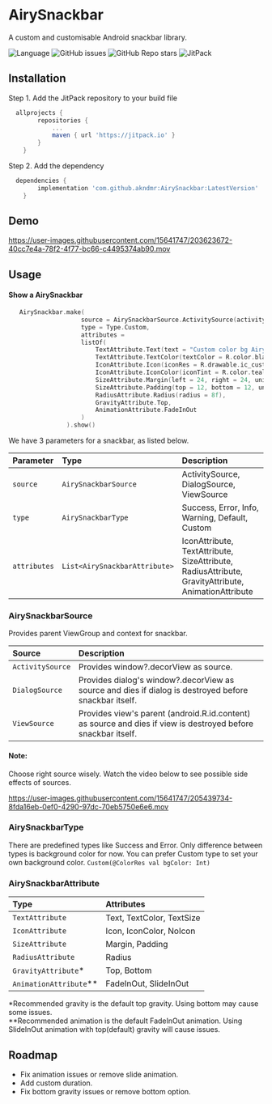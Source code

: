 # AirySnackbar

A custom and customisable Android snackbar library.

![Language](https://img.shields.io/github/languages/top/akndmr/AirySnackbar) 
![GitHub issues](https://img.shields.io/github/issues/akndmr/AirySnackbar)
![GitHub Repo stars](https://img.shields.io/github/stars/akndmr/AirySnackbar?style=social)
![JitPack](https://img.shields.io/jitpack/version/com.github.akndmr/AirySnackbar)
## Installation

Step 1. Add the JitPack repository to your build file

```gradle
  allprojects {
		repositories {
			...
			maven { url 'https://jitpack.io' }
		}
	}
```

Step 2. Add the dependency

```gradle
  dependencies {
	    implementation 'com.github.akndmr:AirySnackbar:LatestVersion'
	}
```
    

## Demo

https://user-images.githubusercontent.com/15641747/203623672-40cc7e4a-78f2-4f77-bc66-c4495374ab90.mov


## Usage

#### Show a AirySnackbar

```kotlin
   AirySnackbar.make(
                    source = AirySnackbarSource.ActivitySource(activity = this),
                    type = Type.Custom,
                    attributes =
                    listOf(
                        TextAttribute.Text(text = "Custom color bg AirySnackbar"),
                        TextAttribute.TextColor(textColor = R.color.black),
                        IconAttribute.Icon(iconRes = R.drawable.ic_custom),
                        IconAttribute.IconColor(iconTint = R.color.teal_200),
                        SizeAttribute.Margin(left = 24, right = 24, unit = SizeUnit.DP),
                        SizeAttribute.Padding(top = 12, bottom = 12, unit = SizeUnit.DP),
                        RadiusAttribute.Radius(radius = 8f),
                        GravityAttribute.Top,
                        AnimationAttribute.FadeInOut
                    )
                ).show()
```

We have 3 parameters for a snackbar, as listed below.

| Parameter | Type     | Description                |
| :-------- | :------- | :------------------------- |
| `source` | `AirySnackbarSource` | ActivitySource, DialogSource, ViewSource |
| `type` | `AirySnackbarType` | Success, Error, Info, Warning, Default, Custom |
| `attributes` | `List<AirySnackbarAttribute>` | IconAttribute, TextAttribute, SizeAttribute, RadiusAttribute, GravityAttribute, AnimationAttribute |



### AirySnackbarSource

Provides parent ViewGroup and context for snackbar.

| Source | Description     |
| :-------- | :------- |
| `ActivitySource` | Provides window?.decorView as source. |
| `DialogSource` | Provides dialog's window?.decorView as source and dies if dialog is destroyed before snackbar itself. |
| `ViewSource` | Provides view's parent (android.R.id.content) as source and dies if view is destroyed before snackbar itself. |

#### Note: 
Choose right source wisely. Watch the video below to see possible side effects of sources.

https://user-images.githubusercontent.com/15641747/205439734-8fda16eb-0ef0-4290-97dc-70eb5750e6e6.mov

### AirySnackbarType
There are predefined types like Success and Error. Only difference between types is background color for now. You can prefer Custom type to set your own background color.
`Custom(@ColorRes val bgColor: Int)`


### AirySnackbarAttribute

| Type | Attributes     |
| :-------- | :------- |
| `TextAttribute` | Text, TextColor, TextSize |
| `IconAttribute` | Icon, IconColor, NoIcon |
| `SizeAttribute` | Margin, Padding |
| `RadiusAttribute` | Radius |
| `GravityAttribute`* | Top, Bottom |
| `AnimationAttribute`** | FadeInOut, SlideInOut |

*Recommended gravity is the default top gravity. Using bottom may cause some issues. <br/>
**Recommended animation is the default FadeInOut animation. Using SlideInOut animation with top(default) gravity will cause issues.


## Roadmap

- Fix animation issues or remove slide animation.
- Add custom duration.
- Fix bottom gravity issues or remove bottom option.

